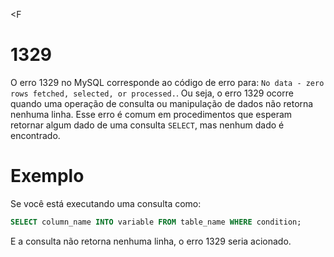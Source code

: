 <F

# 1329

O erro 1329 no MySQL corresponde ao código de erro para: `No data - zero rows fetched, selected, or processed.`. Ou seja, o erro 1329 ocorre quando uma operação de consulta ou manipulação de dados não retorna nenhuma linha. Esse erro é comum em procedimentos que esperam retornar algum dado de uma consulta `SELECT`, mas nenhum dado é encontrado.

# Exemplo

Se você está executando uma consulta como:

```SQL
SELECT column_name INTO variable FROM table_name WHERE condition;
```

E a consulta não retorna nenhuma linha, o erro 1329 seria acionado.